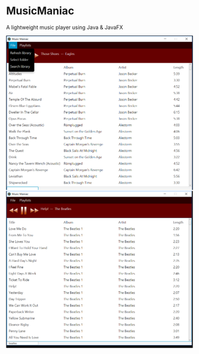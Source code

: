 # MusicManiac
A lightweight music player using Java & JavaFX

![](https://raw.githubusercontent.com/Tyler-Hilbert/MusicManiac/master/ScreenShots/MusicManiac0.png)
![](https://raw.githubusercontent.com/Tyler-Hilbert/MusicManiac/master/ScreenShots/MusicManiac1.png)
